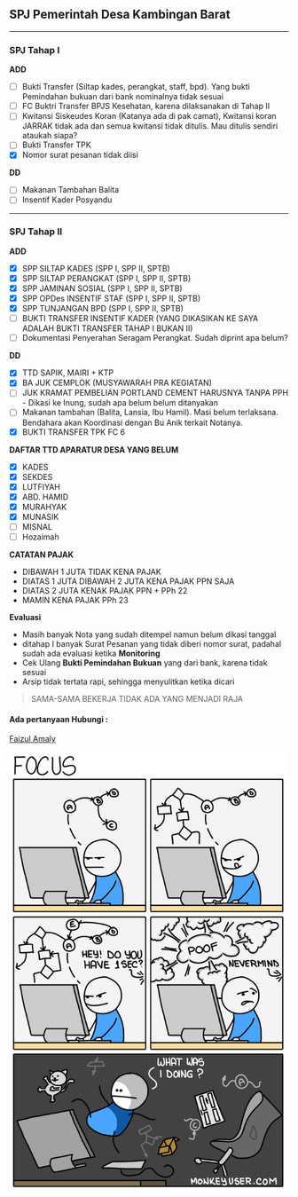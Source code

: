 ## SPJ Pemerintah Desa Kambingan Barat
---
### SPJ Tahap I
**ADD**
  - [ ] Bukti Transfer (Siltap kades, perangkat, staff, bpd). Yang bukti Pemindahan bukuan dari bank nominalnya tidak sesuai
  - [ ] FC Buktri Transfer BPJS Kesehatan, karena dilaksanakan di Tahap II
  - [ ] Kwitansi Siskeudes Koran (Katanya ada di pak camat), Kwitansi koran JARRAK tidak ada dan semua kwitansi tidak ditulis. Mau ditulis sendiri ataukah siapa?
  - [ ] Bukti Transfer TPK
  - [X] Nomor surat pesanan tidak diisi

**DD**
  - [ ] Makanan Tambahan Balita
  - [ ] Insentif Kader Posyandu
---
### SPJ Tahap II
**ADD**
  - [X] SPP SILTAP KADES (SPP I, SPP II, SPTB)
  - [X] SPP SILTAP PERANGKAT (SPP I, SPP II, SPTB)
  - [X] SPP JAMINAN SOSIAL (SPP I, SPP II, SPTB)
  - [X] SPP OPDes INSENTIF STAF (SPP I, SPP II, SPTB)
  - [X] SPP TUNJANGAN BPD (SPP I, SPP II, SPTB)
  - [ ] BUKTI TRANSFER INSENTIF KADER (YANG DIKASIKAN KE SAYA ADALAH BUKTI TRANSFER TAHAP I BUKAN II)
  - [ ] Dokumentasi Penyerahan Seragam Perangkat. Sudah diprint apa belum?
  
**DD**
  - [X] TTD SAPIK, MAIRI + KTP
  - [X] BA JUK CEMPLOK (MUSYAWARAH PRA KEGIATAN)
  - [ ] JUK KRAMAT PEMBELIAN PORTLAND CEMENT HARUSNYA TANPA PPH - Dikasi ke Inung, sudah apa belum belum ditanyakan
  - [ ] Makanan tambahan (Balita, Lansia, Ibu Hamil). Masi belum terlaksana. Bendahara akan Koordinasi dengan Bu Anik terkait Notanya.
  - [X] BUKTI TRANSFER TPK FC 6

**DAFTAR TTD APARATUR DESA YANG BELUM**
  - [X] KADES
  - [X] SEKDES
  - [X] LUTFIYAH
  - [X] ABD. HAMID
  - [X] MURAHYAK
  - [X] MUNASIK
  - [ ] MISNAL
  - [ ] Hozaimah

**CATATAN PAJAK**
  * DIBAWAH 1 JUTA TIDAK KENA PAJAK
  * DIATAS 1 JUTA DIBAWAH 2 JUTA KENA PAJAK PPN SAJA
  * DIATAS 2 JUTA KENAK PAJAK PPN + PPh 22
  * MAMIN KENA PAJAK PPh 23

**Evaluasi**
  * Masih banyak Nota yang sudah ditempel namun belum dikasi tanggal
  * ditahap I banyak Surat Pesanan yang tidak diberi nomor surat, padahal sudah ada evaluasi ketika **Monitoring**
  * Cek Ulang **Bukti Pemindahan Bukuan** yang dari bank, karena tidak sesuai
  * Arsip tidak tertata rapi, sehingga menyulitkan ketika dicari

> SAMA-SAMA BEKERJA TIDAK ADA YANG MENJADI RAJA


#### Ada pertanyaan Hubungi :
[Faizul Amaly](https://facebook.com/faizulamaly "On Facebook")

![Fokus](https://github.com/pemdeskambar/koordinasi/blob/master/Gambar/Work.png)